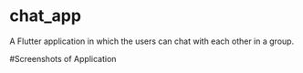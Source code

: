 # chat_app

A Flutter application in which the users can chat with each other in a group.

#Screenshots of Application

